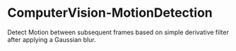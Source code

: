 # ComputerVision-MotionDetection
Detect Motion between subsequent frames based on simple derivative filter after applying a Gaussian blur.
